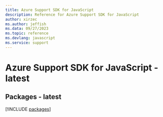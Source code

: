 ```yaml
---
title: Azure Support SDK for JavaScript
description: Reference for Azure Support SDK for JavaScript
author: xirzec
ms.author: jeffish
ms.data: 09/27/2023
ms.topic: reference
ms.devlang: javascript
ms.service: support
---
```

# Azure Support SDK for JavaScript - latest
## Packages - latest
[!INCLUDE [packages](support-index.md)]